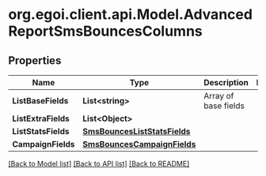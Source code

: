 
# org.egoi.client.api.Model.AdvancedReportSmsBouncesColumns

## Properties

Name | Type | Description | Notes
------------ | ------------- | ------------- | -------------
**ListBaseFields** | **List&lt;string&gt;** | Array of base fields | 
**ListExtraFields** | **List&lt;Object&gt;** |  | 
**ListStatsFields** | [**SmsBouncesListStatsFields**](SmsBouncesListStatsFields.md) |  | 
**CampaignFields** | [**SmsBouncesCampaignFields**](SmsBouncesCampaignFields.md) |  | 

[[Back to Model list]](../README.md#documentation-for-models)
[[Back to API list]](../README.md#documentation-for-api-endpoints)
[[Back to README]](../README.md)

